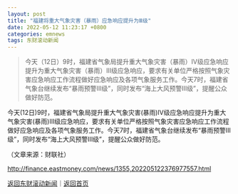 ```yaml
---
layout: post
title: "福建将重大气象灾害（暴雨）应急响应提升为Ⅲ级"
date: 2022-05-12 11:23:17 +0800
categories: emnews
tags: 东财滚动新闻
---
```

> 今天（12日）9时，福建省气象局提升重大气象灾害（暴雨）Ⅳ级应急响应提升为重大气象灾害（暴雨）Ⅲ级应急响应，要求有关单位严格按照气象灾害应急响应工作流程做好应急响应及各项气象服务工作。今天7时，福建省气象台继续发布“暴雨预警Ⅲ级”，同时发布“海上大风预警Ⅲ级”，提醒公众做好防范。

<p>今天(12日)9时，福建省气象局提升重大气象灾害(暴雨)Ⅳ级应急响应提升为重大气象灾害(暴雨)Ⅲ级应急响应，要求有关单位严格按照气象灾害应急响应工作流程做好应急响应及各项气象服务工作。今天7时，福建省气象台继续发布“暴雨预警Ⅲ级”，同时发布“海上大风预警Ⅲ级”，提醒公众做好防范。</p><p class="em_media">（文章来源：财联社）</p>

<http://finance.eastmoney.com/news/1355,202205122376977557.html>

[返回东财滚动新闻](//finews.withounder.com/emnews/)｜[返回首页](//finews.withounder.com/)